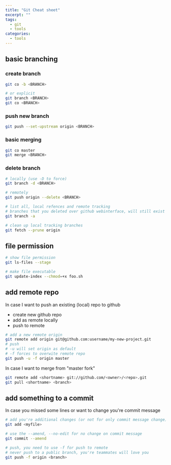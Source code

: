 ```yaml
---
title: "Git Cheat sheet"
excerpt: ""
tags:
  - git
  - tools
categories:
  - tools
---
```


## basic branching

### create branch

```bash
git co -b <BRANCH>

# or explicit
git branch <BRANCH>
git co <BRANCH>
```

### push new branch

```bash
git push --set-upstream origin <BRANCH>
```

### basic merging

```bash
git co master 
git merge <BRANCH>
```

### delete branch

```bash
# locally (use -D to force)
git branch -d <BRANCH>

# remotely
git push origin --delete <BRANCH>

# list all, local refences and remote tracking
# branches that you deleted over github webinterface, will still exist locally
git branch -a

# clean up local tracking branches
git fetch --prune origin
```

## file permission

```bash
# show file permission
git ls-files --stage

# make file executable
git update-index --chmod=+x foo.sh
```

## add remote repo

In case I want to push an existing (local) repo to github

- create new github repo
- add as remote locally
- push to remote

```bash
# add a new remote origin
git remote add origin git@github.com:username/my-new-project.git
# push 
# -u will set origin as default
# -f forces to overwite remote repo
git push -u -f origin master
```

In case I want to merge from "master fork"

```bash
git remote add <shortname> git://github.com/<owner>/<repo>.git
git pull <shortname> <branch>
```

## add something to a commit

In case you missed some lines or want to change you're commit message

```bash
# add you're additional changes (or not for only commit message change)
git add <myfile>

# use the --amend, --no-edit for no change on commit message
git commit --amend

# push, you need to use -f for push to remote
# never push to a public branch, you're teammates will love you
git push -f origin <branch>
```
